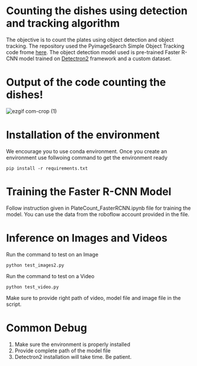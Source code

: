 # Counting the dishes using detection and tracking algorithm
The objective is to count the plates using object detection and object tracking. The repository used the PyimageSearch Simple Object Tracking code frome [here](https://pyimagesearch.com/2018/07/23/simple-object-tracking-with-opencv/). The object detection model used is pre-trained Faster R-CNN model trained on [Detectron2](https://github.com/facebookresearch/detectron2) framework and a custom dataset.



# Output of the code counting the dishes!

![ezgif com-crop (1)](https://github.com/skp-1997/Count_Object_Dishes/assets/97504177/fb932ec8-bb5a-4111-bd09-48dd731c3d2c)


# Installation of the environment

We encourage you to use conda environment. Once you create an environment use follwoing command to get the environment ready

```
pip install -r requirements.txt
```

# Training the Faster R-CNN Model

Follow instruction given in PlateCount_FasterRCNN.ipynb file for training the model. You can use the data from the roboflow account provided in the file.

# Inference on Images and Videos

Run the command to test on an Image

```
python test_images2.py
```

Run the command to test on a Video

```
python test_video.py
```

Make sure to provide right path of video, model file and image file in the script.

# Common Debug

1. Make sure the environment is properly installed
2. Provide complete path of the model file
3. Detectron2 installation will take time. Be patient.

